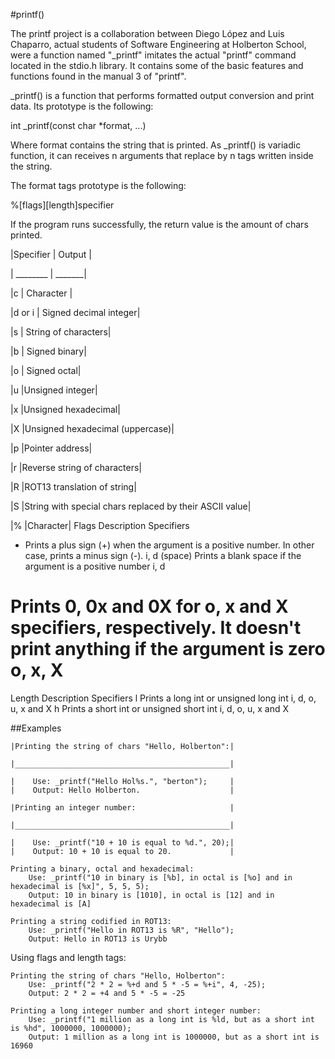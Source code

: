 #printf()

The printf project is a collaboration between Diego López and Luis Chaparro, actual students of Software Engineering at Holberton School, were a function named "_printf" imitates the actual "printf" command located in the stdio.h library. It contains some of the basic features and functions found in the manual 3 of "printf".

_printf() is a function that performs formatted output conversion and print data. Its prototype is the following:

int _printf(const char *format, ...)

Where format contains the string that is printed. As _printf() is variadic function, it can receives n arguments that replace by n tags written inside the string.

The format tags prototype is the following:

%[flags][length]specifier

If the program runs successfully, the return value is the amount of chars printed.
 
|Specifier  | 	Output  |

| ________   |     _______|

|c 	    | Character |

|d or i     |	Signed decimal integer|

|s 	    | String of characters|

|b 	    |  Signed binary|

|o 	    | Signed octal|

|u 	    |Unsigned integer|

|x 	    |Unsigned hexadecimal|

|X 	    |Unsigned hexadecimal (uppercase)|

|p 	    |Pointer address|

|r 	    |Reverse string of characters|

|R 	    |ROT13 translation of string|

|S 	    |String with special chars replaced by their ASCII value|

|% 	    |Character|
Flags 	Description 	Specifiers
+ 	Prints a plus sign (+) when the argument is a positive number. In other case, prints a minus sign (-). 	i, d
(space) 	Prints a blank space if the argument is a positive number 	i, d
# 	Prints 0, 0x and 0X for o, x and X specifiers, respectively. It doesn't print anything if the argument is zero 	o, x, X
Length 	Description 	Specifiers
l 	Prints a long int or unsigned long int 	i, d, o, u, x and X
h 	Prints a short int or unsigned short int 	i, d, o, u, x and X

##Examples

    |Printing the string of chars "Hello, Holberton":|

    |________________________________________________|
    
    |    Use: _printf("Hello Hol%s.", "berton");     |
    |    Output: Hello Holberton.                    |

    |Printing an integer number:                     |

    |________________________________________________|
    
    |    Use: _printf("10 + 10 is equal to %d.", 20);|
    |    Output: 10 + 10 is equal to 20.             |

    Printing a binary, octal and hexadecimal:
        Use: _printf("10 in binary is [%b], in octal is [%o] and in hexadecimal is [%x]", 5, 5, 5);
        Output: 10 in binary is [1010], in octal is [12] and in hexadecimal is [A]

    Printing a string codified in ROT13:
        Use: _printf("Hello in ROT13 is %R", "Hello");
        Output: Hello in ROT13 is Urybb

Using flags and length tags:

    Printing the string of chars "Hello, Holberton":
        Use: _printf("2 * 2 = %+d and 5 * -5 = %+i", 4, -25);
        Output: 2 * 2 = +4 and 5 * -5 = -25

    Printing a long integer number and short integer number:
        Use: _printf("1 million as a long int is %ld, but as a short int is %hd", 1000000, 1000000);
        Output: 1 million as a long int is 1000000, but as a short int is 16960

